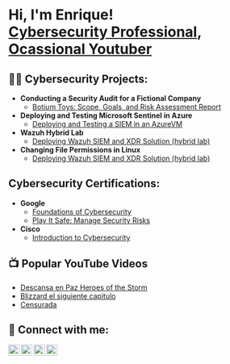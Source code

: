 <h1>Hi, I'm Enrique! <br/><a href="https://www.linkedin.com/in/horusstv/">Cybersecurity Professional</a>, <a href="https://www.youtube.com/@horusstv/videos">Ocassional Youtuber</a></h1>

<h2>👨‍💻 Cybersecurity Projects:</h2>

- <b>Conducting a Security Audit for a Fictional Company</b>
  - [Botium Toys: Scope, Goals, and Risk Assessment Report](https://github.com/Horusstv/Botium-Toys-Scope-goals-and-risk-assessment-report)
 - <b>Deploying and Testing Microsoft Sentinel in Azure</b>
   - [Deploying and Testing a SIEM in an AzureVM](https://github.com/Horusstv/Deploy-and-Test-a-SIEM-in-an-Azure-VM)
 - <b>Wazuh Hybrid Lab</b>
   - [Deploying Wazuh SIEM and XDR Solution (hybrid lab)](https://github.com/Horusstv/Deploying-Wazuh-SIEM-and-XDR-Solution)
 - <b>Changing File Permissions in Linux</b>
   - [Deploying Wazuh SIEM and XDR Solution (hybrid lab)](https://github.com/Horusstv/Deploying-Wazuh-SIEM-and-XDR-Solution)
<h2> Cybersecurity Certifications:</h2>

- <b>Google</b>
  - [Foundations of Cybersecurity](https://www.coursera.org/account/accomplishments/verify/CEOQQ8Q41P2X)
  - [Play It Safe: Manage Security Risks](https://www.coursera.org/account/accomplishments/verify/6EB4LWSW544P)
- <b>Cisco</b>
  - [Introduction to Cybersecurity](https://www.credly.com/badges/c018ef84-e489-478f-849f-05c37f346dda/linked_in_profile)

<h2>📺 Popular YouTube Videos</h2>

- [Descansa en Paz Heroes of the Storm](https://youtu.be/Sby9KRjGZ6s?si=KehFyFoPzgn9TH1k)
- [Blizzard el siguiente capitulo](https://youtu.be/MH-rK0EfF58?si=_9hIETy2pmLYwhd9)
- [Censurada](https://youtu.be/0BTysvrdv3M?si=Cx6BTiImBln5j3Iw)

<h2> 🤳 Connect with me:</h2>

[<img align="left" alt="JoshMadakor | YouTube" width="22px" src="https://cdn.jsdelivr.net/npm/simple-icons@v3/icons/youtube.svg" />][youtube]
[<img align="left" alt="JoshMadakor | Twitter" width="22px" src="https://cdn.jsdelivr.net/npm/simple-icons@v3/icons/twitter.svg" />][twitter]
[<img align="left" alt="JoshMadakor | LinkedIn" width="22px" src="https://cdn.jsdelivr.net/npm/simple-icons@v3/icons/linkedin.svg" />][linkedin]
[<img align="left" alt="JoshMadakor | Instagram" width="22px" src="https://cdn.jsdelivr.net/npm/simple-icons@v3/icons/instagram.svg" />][instagram]

[twitter]: https://x.com/Horusstv
[youtube]: https://www.youtube.com/@horusstv/videos
[instagram]: https://www.instagram.com/horusstv/
[linkedin]: https://www.linkedin.com/in/horusstv/

<!--
**joshmadakor1/joshmadakor1** is a ✨ _special_ ✨ repository because its `README.md` (this file) appears on your GitHub profile.

Here are some ideas to get you started:

- 🔭 I’m currently working on ...
- 🌱 I’m currently learning ...
- 👯 I’m looking to collaborate on ...
- 🤔 I’m looking for help with ...
- 💬 Ask me about ...
- 📫 How to reach me: ...
- 😄 Pronouns: ...
- ⚡ Fun fact: ...
-->
